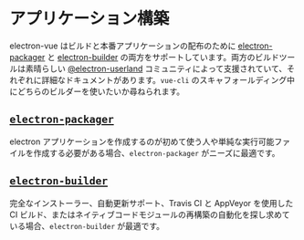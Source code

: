 # アプリケーション構築

electron-vue はビルドと本番アプリケーションの配布のために [electron-packager](https://github.com/electron-userland/electron-packager) と [electron-builder](https://github.com/electron-userland/electron-builder) の両方をサポートしています。両方のビルドツールは素晴らしい [@electron-userland](https://github.com/electron-userland) コミュニティによって支援されていて、それぞれに詳細なドキュメントがあります。`vue-cli` のスキャフォールディング中にどちらのビルダーを使いたいか尋ねられます。

## [`electron-packager`](using-electron-packager.md)

electron アプリケーションを作成するのが初めて使う人や単純な実行可能ファイルを作成する必要がある場合、`electron-packager` がニーズに最適です。

## [`electron-builder`](using-electron-builder.md)

完全なインストーラー、自動更新サポート、Travis CI と AppVeyor を使用した CI ビルド、またはネイティブコードモジュールの再構築の自動化を探し求めている場合、`electron-builder` が最適です。
